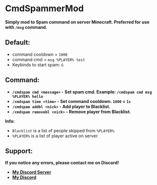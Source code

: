 # CmdSpammerMod

**Simply mod to Spam command on server Minecraft. Preferred for use with `/msg` command.**

Default:
--------
- command cooldown = `1000`
- command cmd = `msg %PLAYER% test`
- Keybinds to start spam: `G`

Command:
--------
- **`/cmdspam cmd <message>` - Set spam cmd. Example: `/cmdspam cmd msg %PLAYER% hello`**
- **`/cmdspam time <time>` - Set command cooldown. `1000` = `1s`**
- **`/cmdspam addbl <nick>` - Add player to Blacklist.**
- **`/cmdspam removebl <nick>` - Remove player from Blacklist.**


**Info:**
- `Blacklist` is a list of people skipped from `%PLAYER%`.
- `%PLAYER%` is a list of player active on server.

Support:
--------
**If you notice any errors, please contact me on Discord!**
- **[My Discord Server](https://discord.gg/94qhBxDEv8)**
- **[My Discord](https://discord.com/users/431183447667638272)**
